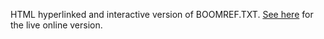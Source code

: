 HTML hyperlinked and interactive version of BOOMREF.TXT.
[See here](https://soulsphere.org/projects/boomref/) for the live
online version.
